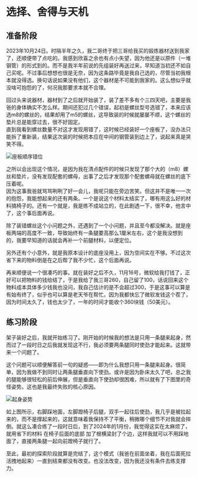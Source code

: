# 选择、舍得与天机

## 准备阶段

2023年10月24日。时隔半年之久，我二哥终于把三哥给我买的锻炼器材送到我家了，还顺便带了点吃的。我感到欣喜之余也有点小失望，因为他还是以原件（一堆钢管）的形式到的。而不是我半年前说的先组装好再送过来，早知道当初还不如自己买呢。不过事后想想也很是无奈，因为这条路毕竟是我自己选的，尽管当初我根本就没得选。换句话说如果没有他们，这个器材是不可能到我家的。这么想似乎就没啥可抱怨的了，何况我那要求本就不合理。

回过头来说器材，器材到了之后就开始装了，装了差不多有个三四天吧，主要是我爸的身体确实不怎么样。期间还犯过几个错误，起初是螺丝型号选错了，本来应该选m8的螺丝的，结果却用了m5的螺丝，这导致装的时候就屡屡不顺，这个螺丝的垫片总是能穿过去，很不好固定。  
直到我看到螺丝数量不对这才发现用错了，这时候已经装好一个座板了，没办法只能拆了重新装，结果这次装的时候把本应在中间的钢管装到边上了，说起来真是哭笑不得。

![座板顺序错位](/img/auxiliary-device/9.-座板顺序错位.png)

之所以会出现这个情况，是因为我在清点配件的时候只发现了那个大的（m8）螺丝和垫片，没有发现配套的螺母，出事了之后才发现那个配套螺母就在螺丝的底下压着呢。  
因为这事我爸就骂骂咧咧了好一会儿，我呢只能在旁边苦笑。但这并不是唯一一次的抱怨，我能想起来的还有两条。一个是说这个材料太结实了，哪有用这么好的材料搞椅子的。还有一个就是，我是练不成站立的，在此剧透一下，很不幸，他言中了，这个事后面再说。

除了装错螺丝这个小问题之外，还遇到了一个小问题，并且至今都没解决。就是座板两端的高度不一致，导致始终有一条腿要高那么1厘米左右，这个是我没想到的，我要早知道的话就会再补一个前腿材料，以便定位。

另外还有个小意外，就是我原本设计的底座没用上，因为空间实在不够。不过这次省下来的物料倒是在之后帮了我不少忙，这个后面再说。

再来顺便说一个很凑巧的事。就在装好之后不久，11月16号，微软给我打钱了，正好可以把物料的钱给结了，于是我给了我三哥260，自己留了100，话说回来这个物料成本具体多少钱我也没问，我自己估计的是不会超过300，于是这事可以算是有始有终了，似乎也可以算是老天爷在帮忙。因为我都快忘了微软发钱这个茬了，因为时间太久了，钱也太少了，一年的时间才能收个360块钱（50美元）。

## 练习阶段

架子装好之后，我就开始练习了。刚开始的时候我的想法是只用一条腿来起身，然而过了一段时日之后我就发现这不行，我必须要两条腿同时使劲才能起来。这就带来一个问题了。

这个问题可以顺便解答前一句的疑惑——即为什么我想只用一条腿来起身。很简单，因为我做不到同时让两条腿垂直向下使劲。或许是因为卧床太久了吧，总之我的腿能够很轻松的前后伸展，但是垂直向下使劲却很困难，所以就有了下图里的奇怪姿势。这也是我最终失败的核心原因。

![起身姿势](/img/auxiliary-device/10-起身姿势.png)

如上图所示，右脚踩地面，左脚蹬椅子后腿，双手一起往后使劲，我几乎是被拉起来的，而不是撑起来的，这就意味着我保持不了平衡，稍微哪个细节不对我就会摔倒。就这么凑合练了一段时日后，到了2024年的1月份，我觉得这实在太麻烦了，就用省下的材料 在椅子后面的底部 加了根横梁封了个边，这样我就可以不用踩地面了，直接两条腿一起向前蹬椅子就行了。

至此，最初的探索阶段就算是完结了，这个模式（我爸在前面坐着，我在后面死拉活拽地起来）一直到结束都没有改变。也没法改变，因为我还没有条件去练支撑力。
